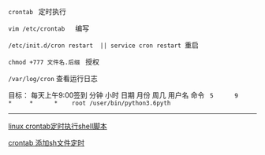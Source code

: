 `crontab `   定时执行

`vim /etc/crontab   `编写

`/etc/init.d/cron restart  || service cron restart `重启

`chmod +777 文件名.后缀 `   授权

`/var/log/cron` 查看运行日志

目标： 每天上午9:00签到
分钟 小时 日期  月份 周几 用户名 命令
` 5      9       *     *      *    root /user/bin/python3.6pyth`

****

[linux crontab定时执行shell脚本](https://www.cnblogs.com/chen-lhx/p/5996781.html)

[crontab 添加sh文件定时](https://www.cnblogs.com/fenglan/p/5917593.html)